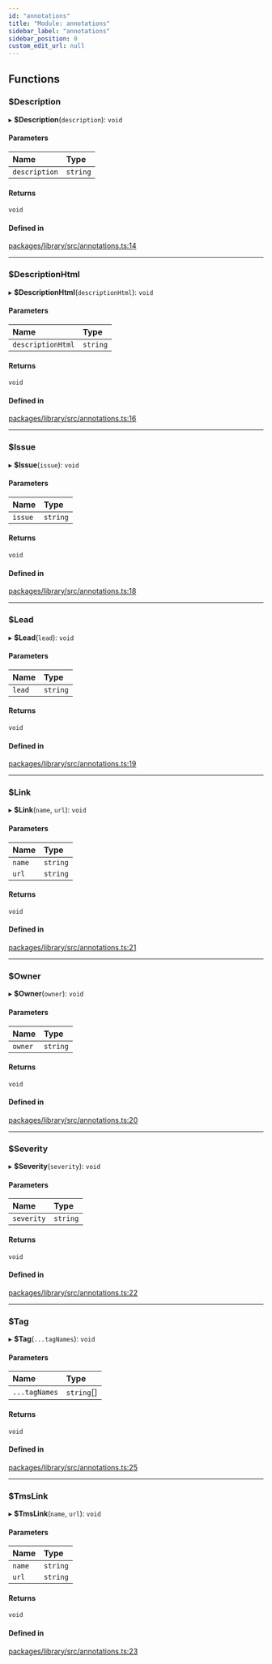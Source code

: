 ```yaml
---
id: "annotations"
title: "Module: annotations"
sidebar_label: "annotations"
sidebar_position: 0
custom_edit_url: null
---
```


## Functions

### $Description

▸ **$Description**(`description`): `void`

#### Parameters

| Name | Type |
| :------ | :------ |
| `description` | `string` |

#### Returns

`void`

#### Defined in

[packages/library/src/annotations.ts:14](https://github.com/wix-incubator/jest-allure2-reporter/blob/1921ba4/packages/library/src/annotations.ts#L14)

___

### $DescriptionHtml

▸ **$DescriptionHtml**(`descriptionHtml`): `void`

#### Parameters

| Name | Type |
| :------ | :------ |
| `descriptionHtml` | `string` |

#### Returns

`void`

#### Defined in

[packages/library/src/annotations.ts:16](https://github.com/wix-incubator/jest-allure2-reporter/blob/1921ba4/packages/library/src/annotations.ts#L16)

___

### $Issue

▸ **$Issue**(`issue`): `void`

#### Parameters

| Name | Type |
| :------ | :------ |
| `issue` | `string` |

#### Returns

`void`

#### Defined in

[packages/library/src/annotations.ts:18](https://github.com/wix-incubator/jest-allure2-reporter/blob/1921ba4/packages/library/src/annotations.ts#L18)

___

### $Lead

▸ **$Lead**(`lead`): `void`

#### Parameters

| Name | Type |
| :------ | :------ |
| `lead` | `string` |

#### Returns

`void`

#### Defined in

[packages/library/src/annotations.ts:19](https://github.com/wix-incubator/jest-allure2-reporter/blob/1921ba4/packages/library/src/annotations.ts#L19)

___

### $Link

▸ **$Link**(`name`, `url`): `void`

#### Parameters

| Name | Type |
| :------ | :------ |
| `name` | `string` |
| `url` | `string` |

#### Returns

`void`

#### Defined in

[packages/library/src/annotations.ts:21](https://github.com/wix-incubator/jest-allure2-reporter/blob/1921ba4/packages/library/src/annotations.ts#L21)

___

### $Owner

▸ **$Owner**(`owner`): `void`

#### Parameters

| Name | Type |
| :------ | :------ |
| `owner` | `string` |

#### Returns

`void`

#### Defined in

[packages/library/src/annotations.ts:20](https://github.com/wix-incubator/jest-allure2-reporter/blob/1921ba4/packages/library/src/annotations.ts#L20)

___

### $Severity

▸ **$Severity**(`severity`): `void`

#### Parameters

| Name | Type |
| :------ | :------ |
| `severity` | `string` |

#### Returns

`void`

#### Defined in

[packages/library/src/annotations.ts:22](https://github.com/wix-incubator/jest-allure2-reporter/blob/1921ba4/packages/library/src/annotations.ts#L22)

___

### $Tag

▸ **$Tag**(`...tagNames`): `void`

#### Parameters

| Name | Type |
| :------ | :------ |
| `...tagNames` | `string`[] |

#### Returns

`void`

#### Defined in

[packages/library/src/annotations.ts:25](https://github.com/wix-incubator/jest-allure2-reporter/blob/1921ba4/packages/library/src/annotations.ts#L25)

___

### $TmsLink

▸ **$TmsLink**(`name`, `url`): `void`

#### Parameters

| Name | Type |
| :------ | :------ |
| `name` | `string` |
| `url` | `string` |

#### Returns

`void`

#### Defined in

[packages/library/src/annotations.ts:23](https://github.com/wix-incubator/jest-allure2-reporter/blob/1921ba4/packages/library/src/annotations.ts#L23)
